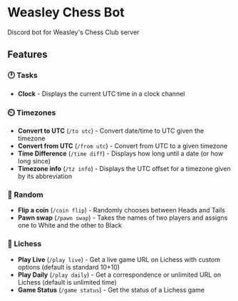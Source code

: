 # Weasley Chess Bot

Discord bot for Weasley's Chess Club server

## Features

### 🕐 Tasks

* **Clock** - Displays the current UTC time in a clock channel

### ⏲️ Timezones

* **Convert to UTC** (`/to utc`) - Convert date/time to UTC given the timezone
* **Convert from UTC** (`/from utc`) - Convert from UTC to a given timezone
* **Time Difference** (`/time diff`) - Displays how long until a date (or how long since)
* **Timezone info** (`/tz info`) - Displays the UTC offset for a timezone given by its abbreviation

### 🎲 Random

* **Flip a coin** (`/coin flip`) - Randomly chooses between Heads and Tails
* **Pawn swap** (`/pawn swap`) - Takes the names of two players and assigns one to White and the other to Black

### 🐴 Lichess

* **Play Live** (`/play live`) - Get a live game URL on Lichess with custom options (default is standard 10+10)
* **Play Daily** (`/play daily`) - Get a correspondence or unlimited URL on Lichess (default is unlimited time)
* **Game Status** (`/game status`) - Get the status of a Lichess game